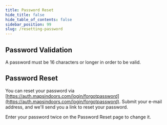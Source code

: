 ```yaml
---
title: Password Reset
hide_title: false
hide_table_of_contents: false
sidebar_position: 99
slug: /resetting-password
---
```


## Password Validation

A password must be 16 characters or longer in order to be valid.

## Password Reset

You can reset your password via [https://auth.mapsindoors.com/login/forgotpassword](https://auth.mapsindoors.com/login/forgotpassword). Submit your e-mail address, and we'll send you a link to reset your password.

Enter your password twice on the Password Reset page to change it.
